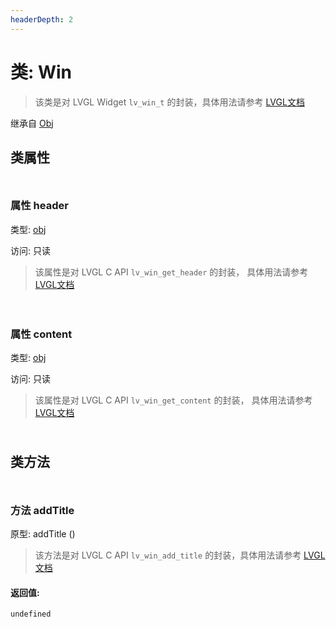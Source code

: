 ```yaml
---
headerDepth: 2
---
```


# 类: Win

> 该类是对 LVGL Widget `lv_win_t` 的封装，具体用法请参考  [LVGL文档](https://docs.lvgl.io/9.0/widgets/win.html)

继承自 [Obj](Obj)


## 类属性

<p style="height: 10px;margin:0px"></p>

### <span class='member-header property'></span> 属性 header

类型: [obj](obj.html)

访问: 只读

> 该属性是对 LVGL C API `lv_win_get_header` 的封装，
> 具体用法请参考  [LVGL文档](https://docs.lvgl.io/9.0/API/index.html)


<p style="height: 10px;margin:0px"></p>

<p style="height: 10px;margin:0px"></p>

### <span class='member-header property'></span> 属性 content

类型: [obj](obj.html)

访问: 只读

> 该属性是对 LVGL C API `lv_win_get_content` 的封装，
> 具体用法请参考  [LVGL文档](https://docs.lvgl.io/9.0/API/index.html)


<p style="height: 10px;margin:0px"></p>

## 类方法

<p style="height: 10px;margin:0px"></p>

### <span class='member-header function'></span> 方法  addTitle


原型:  addTitle
 ()

> 该方法是对 LVGL C API `lv_win_add_title` 的封装，具体用法请参考 [LVGL文档](https://docs.lvgl.io/9.0/API/index.html)

#### 返回值:

`undefined`

<p style="height: 10px;margin:0px"></p>

